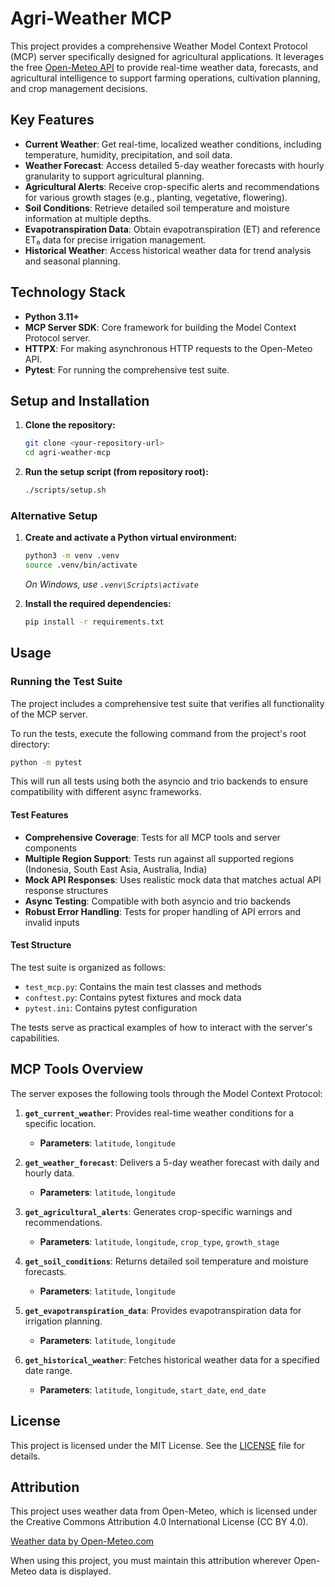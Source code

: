 # Agri-Weather MCP

This project provides a comprehensive Weather Model Context Protocol (MCP) server specifically designed for agricultural applications. It leverages the free [Open-Meteo API](https://open-meteo.com/) to provide real-time weather data, forecasts, and agricultural intelligence to support farming operations, cultivation planning, and crop management decisions.

## Key Features

-   **Current Weather**: Get real-time, localized weather conditions, including temperature, humidity, precipitation, and soil data.
-   **Weather Forecast**: Access detailed 5-day weather forecasts with hourly granularity to support agricultural planning.
-   **Agricultural Alerts**: Receive crop-specific alerts and recommendations for various growth stages (e.g., planting, vegetative, flowering).
-   **Soil Conditions**: Retrieve detailed soil temperature and moisture information at multiple depths.
-   **Evapotranspiration Data**: Obtain evapotranspiration (ET) and reference ET₀ data for precise irrigation management.
-   **Historical Weather**: Access historical weather data for trend analysis and seasonal planning.

## Technology Stack

-   **Python 3.11+**
-   **MCP Server SDK**: Core framework for building the Model Context Protocol server.
-   **HTTPX**: For making asynchronous HTTP requests to the Open-Meteo API.
-   **Pytest**: For running the comprehensive test suite.

## Setup and Installation

1.  **Clone the repository:**
    ```bash
    git clone <your-repository-url>
    cd agri-weather-mcp
    ```

2.  **Run the setup script (from repository root):**
    ```bash
    ./scripts/setup.sh
    ```

### Alternative Setup

1.  **Create and activate a Python virtual environment:**
    ```bash
    python3 -m venv .venv
    source .venv/bin/activate
    ```
    *On Windows, use `.venv\Scripts\activate`*

2.  **Install the required dependencies:**
    ```bash
    pip install -r requirements.txt
    ```

## Usage

### Running the Test Suite

The project includes a comprehensive test suite that verifies all functionality of the MCP server.

To run the tests, execute the following command from the project's root directory:

```bash
python -m pytest
```

This will run all tests using both the asyncio and trio backends to ensure compatibility with different async frameworks.

#### Test Features

- **Comprehensive Coverage**: Tests for all MCP tools and server components
- **Multiple Region Support**: Tests run against all supported regions (Indonesia, South East Asia, Australia, India)
- **Mock API Responses**: Uses realistic mock data that matches actual API response structures
- **Async Testing**: Compatible with both asyncio and trio backends
- **Robust Error Handling**: Tests for proper handling of API errors and invalid inputs

#### Test Structure

The test suite is organized as follows:

- `test_mcp.py`: Contains the main test classes and methods
- `conftest.py`: Contains pytest fixtures and mock data
- `pytest.ini`: Contains pytest configuration

The tests serve as practical examples of how to interact with the server's capabilities.

## MCP Tools Overview

The server exposes the following tools through the Model Context Protocol:

1.  **`get_current_weather`**: Provides real-time weather conditions for a specific location.
    -   **Parameters**: `latitude`, `longitude`

2.  **`get_weather_forecast`**: Delivers a 5-day weather forecast with daily and hourly data.
    -   **Parameters**: `latitude`, `longitude`

3.  **`get_agricultural_alerts`**: Generates crop-specific warnings and recommendations.
    -   **Parameters**: `latitude`, `longitude`, `crop_type`, `growth_stage`

4.  **`get_soil_conditions`**: Returns detailed soil temperature and moisture forecasts.
    -   **Parameters**: `latitude`, `longitude`

5.  **`get_evapotranspiration_data`**: Provides evapotranspiration data for irrigation planning.
    -   **Parameters**: `latitude`, `longitude`

6.  **`get_historical_weather`**: Fetches historical weather data for a specified date range.
    -   **Parameters**: `latitude`, `longitude`, `start_date`, `end_date`

## License

This project is licensed under the MIT License. See the [LICENSE](LICENSE) file for details.

## Attribution

This project uses weather data from Open-Meteo, which is licensed under the Creative Commons Attribution 4.0 International License (CC BY 4.0).

<a href="https://open-meteo.com/">Weather data by Open-Meteo.com</a>

When using this project, you must maintain this attribution wherever Open-Meteo data is displayed.
